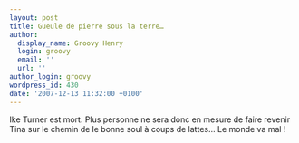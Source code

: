 ```yaml
---
layout: post
title: Gueule de pierre sous la terre…
author:
  display_name: Groovy Henry
  login: groovy
  email: ''
  url: ''
author_login: groovy
wordpress_id: 430
date: '2007-12-13 11:32:00 +0100'
---
```

Ike Turner est mort. Plus personne ne sera donc en mesure de faire revenir Tina sur le chemin de le bonne soul à coups de lattes… Le monde va mal !
